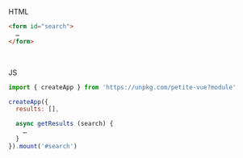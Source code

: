 HTML

```html
<form id="search">
  …
</form>
```

<br>

<v-click>

JS

```js
import { createApp } from 'https://unpkg.com/petite-vue?module'

createApp({
  results: [],

  async getResults (search) {
    …
  }
}).mount('#search')
```

</v-click>

<!--
To recap:

* HTML code as template for petite-vue
* More conventional JS setup like Vue
-->
